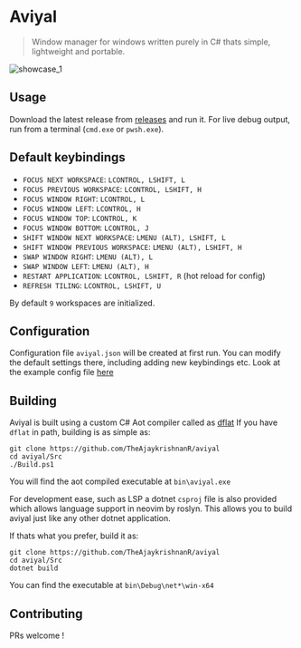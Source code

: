 # Aviyal

> Window manager for windows written purely in C# thats simple, lightweight and portable.

![showcase_1]()

## Usage

Download the latest release from [releases](https://github.com/TheAjaykrishnanR/aviyal/releases) and run it. 
For live debug output, run from a terminal (`cmd.exe` or `pwsh.exe`).

## Default keybindings

- `FOCUS NEXT WORKSPACE`: `LCONTROL, LSHIFT, L`
- `FOCUS PREVIOUS WORKSPACE`: `LCONTROL, LSHIFT, H`
- `FOCUS WINDOW RIGHT`: `LCONTROL, L`
- `FOCUS WINDOW LEFT`: `LCONTROL, H`
- `FOCUS WINDOW TOP`: `LCONTROL, K`
- `FOCUS WINDOW BOTTOM`: `LCONTROL, J`
- `SHIFT WINDOW NEXT WORKSPACE`: `LMENU (ALT), LSHIFT, L`
- `SHIFT WINDOW PREVIOUS WORKSPACE`: `LMENU (ALT), LSHIFT, H`
- `SWAP WINDOW RIGHT`: `LMENU (ALT), L`
- `SWAP WINDOW LEFT`: `LMENU (ALT), H`
- `RESTART APPLICATION`: `LCONTROL, LSHIFT, R` (hot reload for config)
- `REFRESH TILING`: `LCONTROL, LSHIFT, U`

By default `9` workspaces are initialized.

## Configuration

Configuration file `aviyal.json` will be created at first run. You can modify the default settings there,
including adding new keybindings etc. Look at the example config file [here](https://github.com/TheAjaykrishnanR/aviyal/blob/master/Src/aviyal.json)

## Building

Aviyal is built using a custom C# Aot compiler called as [dflat](https://github.com/TheAjaykrishnanR/dflat)
If you have `dflat` in path, building is as simple as:

```
git clone https://github.com/TheAjaykrishnanR/aviyal
cd aviyal/Src
./Build.ps1
```

You will find the aot compiled executable at `bin\aviyal.exe`

For development ease, such as LSP a dotnet `csproj` file is also provided which allows language
support in neovim by roslyn. This allows you to build aviyal just like any other dotnet application.

If thats what you prefer, build it as:
```
git clone https://github.com/TheAjaykrishnanR/aviyal
cd aviyal/Src
dotnet build
```

You can find the executable at `bin\Debug\net*\win-x64`

## Contributing

PRs welcome !
